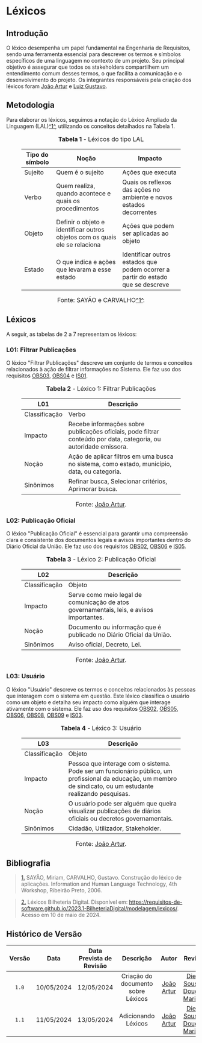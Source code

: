 # Léxicos

## <a> Introdução </a>

O léxico desempenha um papel fundamental na Engenharia de Requisitos, sendo uma ferramenta essencial para descrever os termos e símbolos específicos de uma linguagem no contexto de um projeto. Seu principal objetivo é assegurar que todos os stakeholders compartilhem um entendimento comum desses termos, o que facilita a comunicação e o desenvolvimento do projeto. Os integrantes responsáveis pela criação dos léxicos foram [João Artur](https://github.com/joao-artl) e [Luiz Gustavo](https://github.com/LuizGust4vo).

## <a> Metodologia </a>

Para elaborar os léxicos, seguimos a notação do Léxico Ampliado da Linguagem (LAL)<a id="anchor_1" href="#REF1">^1^</a>, utilizando os conceitos detalhados na Tabela 1.

<figure markdown>
<font size="3"><p style="text-align: center"><b>Tabela 1</b> - Léxicos do tipo LAL</p></font>

| Tipo do símbolo | Noção | Impacto |
|-----------------|-------|-------|
| Sujeito | Quem é o sujeito | Ações que executa |
| Verbo | Quem realiza, quando acontece e quais os procedimentos | Quais os reflexos das ações no ambiente e novos estados decorrentes |
| Objeto | Definir o objeto e identificar outros objetos com os quais ele se relaciona | Ações que podem ser aplicadas ao objeto  |
| Estado | O que indica e ações que levaram a esse estado | Identificar outros estados que podem ocorrer a partir do estado que se descreve  |

<font size="3"><p style="text-align: center">Fonte: SAYÃO e CARVALHO<a id="anchor_1" href="#REF1">^1^</a>.</p></font>

</figure>

## <a> Léxicos </a>

A seguir, as tabelas de 2 a 7 representam os léxicos:

### <a> L01: Filtrar Publicações </a>

O léxico "Filtrar Publicações" descreve um conjunto de termos e conceitos relacionados à ação de filtrar informações no Sistema. Ele faz uso dos requisitos <a href="https://requisitos-de-software.github.io/2024.1-DiarioOficialdaUniao/elicitacao/priorizacao/">OBS03</a>, <a href="https://requisitos-de-software.github.io/2024.1-DiarioOficialdaUniao/elicitacao/priorizacao/">OBS04</a> e <a href="https://requisitos-de-software.github.io/2024.1-DiarioOficialdaUniao/elicitacao/priorizacao/">IS01</a>.

<figure markdown>
<font size="3"><p style="text-align: center"><b>Tabela 2</b> - Léxico 1: Filtrar Publicações</p></font>

| L01 | Descrição |
|-----|-----------|
| Classificação | Verbo |
| Impacto | Recebe informações sobre publicações oficiais, pode filtrar conteúdo por data, categoria, ou autoridade emissora. |
| Noção | Ação de aplicar filtros em uma busca no sistema, como estado, município, data, ou categoria. |
| Sinônimos | Refinar busca, Selecionar critérios, Aprimorar busca. |

<font size="3"><p style="text-align: center">Fonte: [João Artur](https://github.com/joao-artl).</p></font>
</figure>

### <a> L02: Publicação Oficial </a>

O léxico "Publicação Oficial" é essencial para garantir uma compreensão clara e consistente dos documentos legais e avisos importantes dentro do Diário Oficial da União. Ele faz uso dos requisitos <a href="https://requisitos-de-software.github.io/2024.1-DiarioOficialdaUniao/elicitacao/priorizacao/">OBS02</a>, <a href="https://requisitos-de-software.github.io/2024.1-DiarioOficialdaUniao/elicitacao/priorizacao/">OBS06</a> e <a href="https://requisitos-de-software.github.io/2024.1-DiarioOficialdaUniao/elicitacao/priorizacao/">IS05</a>.

<figure markdown>
<font size="3"><p style="text-align: center"><b>Tabela 3</b> - Léxico 2: Publicação Oficial</p></font>

| L02 | Descrição |
|-----|-----------|
| Classificação | Objeto |
| Impacto | Serve como meio legal de comunicação de atos governamentais, leis, e avisos importantes. |
| Noção | Documento ou informação que é publicado no Diário Oficial da União. |
| Sinônimos | Aviso oficial, Decreto, Lei. |

<font size="3"><p style="text-align: center">Fonte: [João Artur](https://github.com/joao-artl).</p></font>
</figure>

### <a> L03: Usuário </a>

O léxico "Usuário" descreve os termos e conceitos relacionados às pessoas que interagem com o sistema em questão. Este léxico classifica o usuário como um objeto e detalha seu impacto como alguém que interage ativamente com o sistema. Ele faz uso dos requisitos <a href="https://requisitos-de-software.github.io/2024.1-DiarioOficialdaUniao/elicitacao/priorizacao/">OBS02</a>, <a href="https://requisitos-de-software.github.io/2024.1-DiarioOficialdaUniao/elicitacao/priorizacao/">OBS05</a>, <a href="https://requisitos-de-software.github.io/2024.1-DiarioOficialdaUniao/elicitacao/priorizacao/">OBS06</a>, <a href="https://requisitos-de-software.github.io/2024.1-DiarioOficialdaUniao/elicitacao/priorizacao/">OBS08</a>, <a href="https://requisitos-de-software.github.io/2024.1-DiarioOficialdaUniao/elicitacao/priorizacao/">OBS09</a> e <a href="https://requisitos-de-software.github.io/2024.1-DiarioOficialdaUniao/elicitacao/priorizacao/">IS03</a>.

<figure markdown>
<font size="3"><p style="text-align: center"><b>Tabela 4</b> - Léxico 3: Usuário</p></font>

| L03 | Descrição |
|-----|-----------|
| Classificação | Objeto |
| Impacto | Pessoa que interage com o sistema. Pode ser um funcionário público, um profissional da educação, um membro de sindicato, ou um estudante realizando pesquisas. |
| Noção | O usuário pode ser alguém que queira visualizar publicações de diários oficiais ou decretos governamentais. |
| Sinônimos | Cidadão, Utilizador, Stakeholder. |

<font size="3"><p style="text-align: center">Fonte: [João Artur](https://github.com/joao-artl).</p></font>
</figure>

## <a>Bibliografia</a>

> <a id="REF1" href="#anchor_1">1.</a> SAYÃO, Miriam, CARVALHO, Gustavo. Construção do léxico de aplicações. Information and Human Language Technology, 4th Workshop, Ribeirão Preto, 2006. 

> <a id="REF2" href="#anchor_2">2.</a> Léxicos Bilheteria Digital. Disponível em: <https://requisitos-de-software.github.io/2023.1-BilheteriaDigital/modelagem/lexicos/>. Acesso em 10 de maio de 2024.

## <a>Histórico de Versão</a>
|Versão|Data|Data Prevista de Revisão|Descrição|Autor|Revisor|
| :------: | :----------: |:-----------: | :-----------: | :---------: |:---------: |
|`1.0`|10/05/2024|12/05/2024| Criação do documento sobre Léxicos | [João Artur](https://github.com/joao-artl)|[Diego Sousa](https://github.com/DiegoSousaLeite) e [Douglas Marinho](https://github.com/M4RINH0)|
|`1.1`|11/05/2024|13/05/2024| Adicionando Léxicos | [João Artur](https://github.com/joao-artl)|[Diego Sousa](https://github.com/DiegoSousaLeite) e [Douglas Marinho](https://github.com/M4RINH0)|